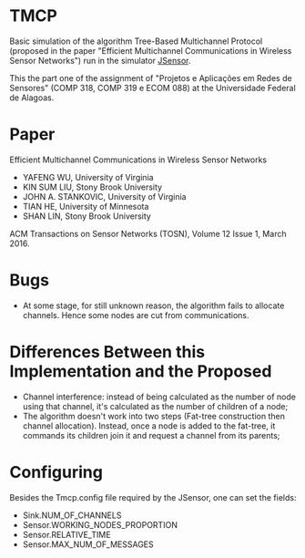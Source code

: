 # TMCP

Basic simulation of the algorithm Tree-Based Multichannel Protocol (proposed
in the paper "Efficient Multichannel Communications in Wireless Sensor Networks")
run in the simulator [JSensor](https://joubertlimadotcomdotbr.wordpress.com/jsensor-a-high-performance-java-simulator-for-sensor-networks/).

This the part one of the assignment of "Projetos e Aplicações em Redes de Sensores"
(COMP 318, COMP 319 e ECOM 088) at the Universidade Federal de Alagoas.

# Paper
Efficient Multichannel Communications in Wireless Sensor Networks

- YAFENG WU, University of Virginia
- KIN SUM LIU, Stony Brook University
- JOHN A. STANKOVIC, University of Virginia
- TIAN HE, University of Minnesota
- SHAN LIN, Stony Brook University

ACM Transactions on Sensor Networks (TOSN), Volume 12 Issue 1, March 2016.

# Bugs

- At some stage, for still unknown reason, the algorithm fails to allocate channels. Hence some nodes are cut from communications.

# Differences Between this Implementation and the Proposed

- Channel interference: instead of being calculated as the number of node using
that channel, it's calculated as the number of children of a node;
- The algorithm doesn't work into two steps (Fat-tree construction then channel
allocation). Instead, once a node is added to the fat-tree, it commands its
children join it and request a channel from its parents;

# Configuring
Besides the Tmcp.config file required by the JSensor, one can set the fields:
- Sink.NUM_OF_CHANNELS
- Sensor.WORKING_NODES_PROPORTION
- Sensor.RELATIVE_TIME
- Sensor.MAX_NUM_OF_MESSAGES
